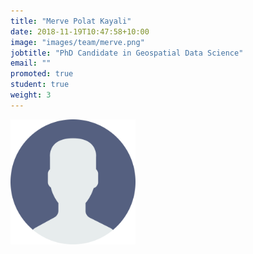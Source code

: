 ```yaml
---
title: "Merve Polat Kayali"
date: 2018-11-19T10:47:58+10:00
image: "images/team/merve.png"
jobtitle: "PhD Candidate in Geospatial Data Science"
email: ""
promoted: true
student: true
weight: 3
---
```


<img src="/images/team/merve.png" alt="xinyi avatar" width="200"/>
